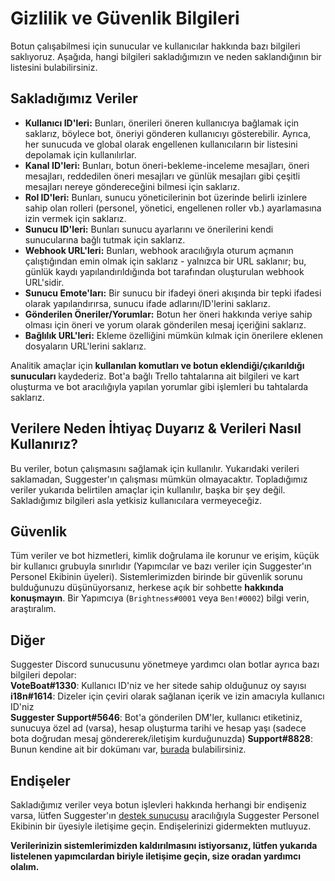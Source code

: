 # Gizlilik ve Güvenlik Bilgileri
Botun çalışabilmesi için sunucular ve kullanıcılar hakkında bazı bilgileri saklıyoruz. Aşağıda, hangi bilgileri sakladığımızın ve neden saklandığının bir listesini bulabilirsiniz.

## Sakladığımız Veriler

- **Kullanıcı ID'leri:** Bunları, önerileri öneren kullanıcıya bağlamak için saklarız, böylece bot, öneriyi gönderen kullanıcıyı gösterebilir. Ayrıca, her sunucuda ve global olarak engellenen kullanıcıların bir listesini depolamak için kullanılırlar.
- **Kanal ID'leri:** Bunları, botun öneri-bekleme-inceleme mesajları, öneri mesajları, reddedilen öneri mesajları ve günlük mesajları gibi çeşitli mesajları nereye göndereceğini bilmesi için saklarız.
- **Rol ID'leri:** Bunları, sunucu yöneticilerinin bot üzerinde belirli izinlere sahip olan rolleri (personel, yönetici, engellenen roller vb.) ayarlamasına izin vermek için saklarız.
- **Sunucu ID'leri:** Bunları sunucu ayarlarını ve önerilerini kendi sunucularına bağlı tutmak için saklarız.
- **Webhook URL'leri:** Bunları, webhook aracılığıyla oturum açmanın çalıştığından emin olmak için saklarız - yalnızca bir URL saklanır; bu, günlük kaydı yapılandırıldığında bot tarafından oluşturulan webhook URL'sidir.
- **Sunucu Emote'ları:** Bir sunucu bir ifadeyi öneri akışında bir tepki ifadesi olarak yapılandırırsa, sunucu ifade adlarını/ID'lerini saklarız.
- **Gönderilen Öneriler/Yorumlar:** Botun her öneri hakkında veriye sahip olması için öneri ve yorum olarak gönderilen mesaj içeriğini saklarız.
- **Bağlılık URL'leri:** Ekleme özelliğini mümkün kılmak için önerilere eklenen dosyaların URL'lerini saklarız.

Analitik amaçlar için **kullanılan komutları ve botun eklendiği/çıkarıldığı sunucuları** kaydederiz.
Bot'a bağlı Trello tahtalarına ait bilgileri ve kart oluşturma ve bot aracılığıyla yapılan yorumlar gibi işlemleri bu tahtalarda saklarız.

## Verilere Neden İhtiyaç Duyarız & Verileri Nasıl Kullanırız?
Bu veriler, botun çalışmasını sağlamak için kullanılır. Yukarıdaki verileri saklamadan, Suggester'ın çalışması mümkün olmayacaktır. Topladığımız veriler yukarıda belirtilen amaçlar için kullanılır, başka bir şey değil. Sakladığımız bilgileri asla yetkisiz kullanıcılara vermeyeceğiz.
 
## Güvenlik
Tüm veriler ve bot hizmetleri, kimlik doğrulama ile korunur ve erişim, küçük bir kullanıcı grubuyla sınırlıdır (Yapımcılar ve bazı veriler için Suggester'ın Personel Ekibinin üyeleri). Sistemlerimizden birinde bir güvenlik sorunu bulduğunuzu düşünüyorsanız, herkese açık bir sohbette **hakkında konuşmayın**. Bir Yapımcıya (`Brightness#0001` veya `Ben!#0002`) bilgi verin, araştıralım.

## Diğer
Suggester Discord sunucusunu yönetmeye yardımcı olan botlar ayrıca bazı bilgileri depolar:\
**VoteBoat#1330**: Kullanıcı ID'niz ve her sitede sahip olduğunuz oy sayısı\
**i18n#1614**: Dizeler için çeviri olarak sağlanan içerik ve izin amacıyla kullanıcı ID'niz\
**Suggester Support#5646**: Bot'a gönderilen DM'ler, kullanıcı etiketiniz, sunucuya özel ad (varsa), hesap oluşturma tarihi ve hesap yaşı (sadece bota doğrudan mesaj göndererek/iletişim kurduğunuzda)
**Support#8828**: Bunun kendine ait bir dokümanı var, [burada](https://suggester.js.org/#/support-bot-privacy) bulabilirsiniz.

## Endişeler
Sakladığımız veriler veya botun işlevleri hakkında herhangi bir endişeniz varsa, lütfen Suggester'ın [destek sunucusu](https://suggester.js.org/support) aracılığıyla Suggester Personel Ekibinin bir üyesiyle iletişime geçin. Endişelerinizi gidermekten mutluyuz.

**Verilerinizin sistemlerimizden kaldırılmasını istiyorsanız, lütfen yukarıda listelenen yapımcılardan biriyle iletişime geçin, size oradan yardımcı olalım.**
